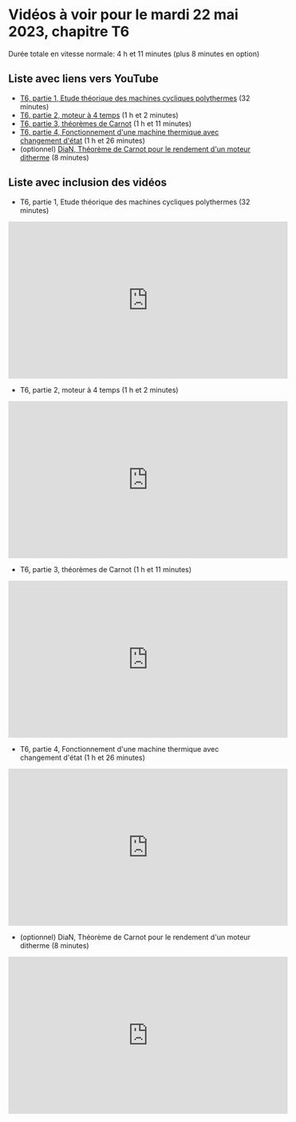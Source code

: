 
# Vidéos à voir pour le mardi 22 mai 2023, chapitre T6

Durée totale en vitesse normale: 4 h et 11 minutes (plus 8 minutes en option)

## Liste avec liens vers YouTube

*  [T6, partie 1, Etude théorique des machines cycliques polythermes](https://youtu.be/AW45t8r4v8o) (32 minutes)
*  [T6, partie 2, moteur à 4 temps](https://youtu.be/GKCBZ-bj2MA) (1 h et 2 minutes)
*  [T6, partie 3, théorèmes de Carnot](https://youtu.be/q65BnaKZA70) (1 h et 11 minutes)
*  [T6, partie 4, Fonctionnement d'une machine thermique avec changement d'état](https://youtu.be/h7GFW6vlEFY) (1 h et 26 minutes)
* (optionnel) [DiaN, Théorème de Carnot pour le rendement d'un moteur ditherme](https://youtu.be/LIFbSJejA2Q) (8 minutes)

## Liste avec inclusion des vidéos

*  T6, partie 1, Etude théorique des machines cycliques polythermes (32 minutes)

 <div style="text-align:center">
<iframe width="560" height="315" src="https://www.youtube.com/embed/AW45t8r4v8o" title="YouTube video player" frameborder="0" allow="accelerometer; autoplay; clipboard-write; encrypted-media; gyroscope; picture-in-picture" allowfullscreen></iframe>
</div>
 

*  T6, partie 2, moteur à 4 temps (1 h et 2 minutes)

 <div style="text-align:center">
<iframe width="560" height="315" src="https://www.youtube.com/embed/GKCBZ-bj2MA" title="YouTube video player" frameborder="0" allow="accelerometer; autoplay; clipboard-write; encrypted-media; gyroscope; picture-in-picture" allowfullscreen></iframe>
</div>
 

*  T6, partie 3, théorèmes de Carnot (1 h et 11 minutes)

 <div style="text-align:center">
<iframe width="560" height="315" src="https://www.youtube.com/embed/q65BnaKZA70" title="YouTube video player" frameborder="0" allow="accelerometer; autoplay; clipboard-write; encrypted-media; gyroscope; picture-in-picture" allowfullscreen></iframe>
</div>
 

*  T6, partie 4, Fonctionnement d'une machine thermique avec changement d'état (1 h et 26 minutes)

 <div style="text-align:center">
<iframe width="560" height="315" src="https://www.youtube.com/embed/h7GFW6vlEFY" title="YouTube video player" frameborder="0" allow="accelerometer; autoplay; clipboard-write; encrypted-media; gyroscope; picture-in-picture" allowfullscreen></iframe>
</div>
 

* (optionnel) DiaN, Théorème de Carnot pour le rendement d'un moteur ditherme (8 minutes)

 <div style="text-align:center">
<iframe width="560" height="315" src="https://www.youtube.com/embed/LIFbSJejA2Q" title="YouTube video player" frameborder="0" allow="accelerometer; autoplay; clipboard-write; encrypted-media; gyroscope; picture-in-picture" allowfullscreen></iframe>
</div>
 

